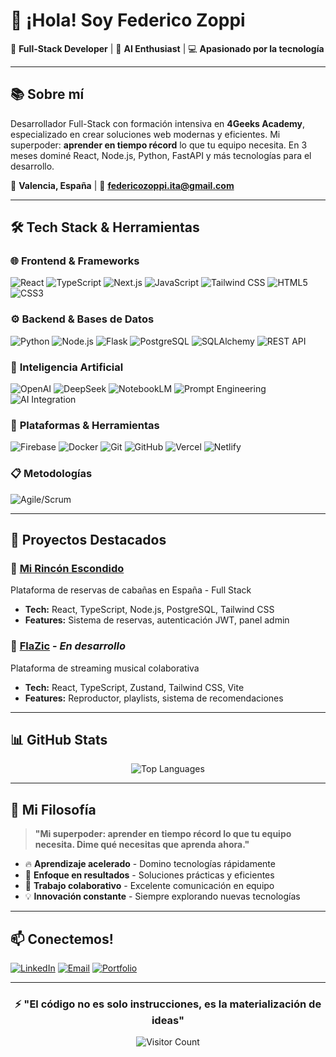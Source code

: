 # 👋 ¡Hola! Soy Federico Zoppi

🚀 **Full-Stack Developer** | 🧠 **AI Enthusiast** | 💻 **Apasionado por la tecnología**

---

## 📚 Sobre mí

Desarrollador Full-Stack con formación intensiva en **4Geeks Academy**, especializado en crear soluciones web modernas y eficientes. Mi superpoder: **aprender en tiempo récord** lo que tu equipo necesita. En 3 meses dominé React, Node.js, Python, FastAPI y más tecnologías para el desarrollo.

📍 **Valencia, España** | 📧 **federicozoppi.ita@gmail.com**

---

## 🛠️ Tech Stack & Herramientas

### 🌐 **Frontend & Frameworks**
![React](https://img.shields.io/badge/React-61DAFB?style=for-the-badge&logo=react&logoColor=black)
![TypeScript](https://img.shields.io/badge/TypeScript-3178C6?style=for-the-badge&logo=typescript&logoColor=white)
![Next.js](https://img.shields.io/badge/Next.js-000000?style=for-the-badge&logo=next.js&logoColor=white)
![JavaScript](https://img.shields.io/badge/JavaScript-F7DF1E?style=for-the-badge&logo=javascript&logoColor=black)
![Tailwind CSS](https://img.shields.io/badge/Tailwind_CSS-38B2AC?style=for-the-badge&logo=tailwind-css&logoColor=white)
![HTML5](https://img.shields.io/badge/HTML5-E34F26?style=for-the-badge&logo=html5&logoColor=white)
![CSS3](https://img.shields.io/badge/CSS3-1572B6?style=for-the-badge&logo=css3&logoColor=white)

### ⚙️ **Backend & Bases de Datos**
![Python](https://img.shields.io/badge/Python-3776AB?style=for-the-badge&logo=python&logoColor=white)
![Node.js](https://img.shields.io/badge/Node.js-339933?style=for-the-badge&logo=nodedotjs&logoColor=white)
![Flask](https://img.shields.io/badge/Flask-000000?style=for-the-badge&logo=flask&logoColor=white)
![PostgreSQL](https://img.shields.io/badge/PostgreSQL-4169E1?style=for-the-badge&logo=postgresql&logoColor=white)
![SQLAlchemy](https://img.shields.io/badge/SQLAlchemy-D71F00?style=for-the-badge&logo=sqlalchemy&logoColor=white)
![REST API](https://img.shields.io/badge/REST_API-FF6C37?style=for-the-badge&logo=rest&logoColor=white)

### 🤖 **Inteligencia Artificial**
![OpenAI](https://img.shields.io/badge/OpenAI-412991?style=for-the-badge&logo=openai&logoColor=white)
![DeepSeek](https://img.shields.io/badge/DeepSeek-00A67E?style=for-the-badge&logo=ai&logoColor=white)
![NotebookLM](https://img.shields.io/badge/NotebookLM-4285F4?style=for-the-badge&logo=google&logoColor=white)
![Prompt Engineering](https://img.shields.io/badge/Prompt_Engineering-FF6B6B?style=for-the-badge&logo=robot&logoColor=white)
![AI Integration](https://img.shields.io/badge/AI_Integration-8B5CF6?style=for-the-badge&logo=brain&logoColor=white)

### 🚀 **Plataformas & Herramientas**
![Firebase](https://img.shields.io/badge/Firebase-FFCA28?style=for-the-badge&logo=firebase&logoColor=black)
![Docker](https://img.shields.io/badge/Docker-2496ED?style=for-the-badge&logo=docker&logoColor=white)
![Git](https://img.shields.io/badge/Git-F05032?style=for-the-badge&logo=git&logoColor=white)
![GitHub](https://img.shields.io/badge/GitHub-181717?style=for-the-badge&logo=github&logoColor=white)
![Vercel](https://img.shields.io/badge/Vercel-000000?style=for-the-badge&logo=vercel&logoColor=white)
![Netlify](https://img.shields.io/badge/Netlify-00C7B7?style=for-the-badge&logo=netlify&logoColor=white)

### 📋 **Metodologías**
![Agile/Scrum](https://img.shields.io/badge/Agile/Scrum-009688?style=for-the-badge&logo=scrum&logoColor=white)

---

## 💼 Proyectos Destacados

### 🏡 [Mi Rincón Escondido](https://github.com/Dekoness/sp108-final-project-g1)
Plataforma de reservas de cabañas en España - Full Stack
- **Tech:** React, TypeScript, Node.js, PostgreSQL, Tailwind CSS
- **Features:** Sistema de reservas, autenticación JWT, panel admin

### 🎵 [FlaZic](https://github.com/Dekoness/FlaZic) - *En desarrollo*
Plataforma de streaming musical colaborativa
- **Tech:** React, TypeScript, Zustand, Tailwind CSS, Vite
- **Features:** Reproductor, playlists, sistema de recomendaciones

---

## 📊 GitHub Stats

<div align="center">
  
![Top Languages](https://github-readme-stats.vercel.app/api/top-langs/?username=Dekoness&layout=compact&theme=radical)

</div>

---

## 🎯 Mi Filosofía

> **"Mi superpoder: aprender en tiempo récord lo que tu equipo necesita. Dime qué necesitas que aprenda ahora."**

- 🔥 **Aprendizaje acelerado** - Domino tecnologías rápidamente
- 🎯 **Enfoque en resultados** - Soluciones prácticas y eficientes  
- 🤝 **Trabajo colaborativo** - Excelente comunicación en equipo
- 💡 **Innovación constante** - Siempre explorando nuevas tecnologías

---

## 📫 Conectemos!

[![LinkedIn](https://img.shields.io/badge/LinkedIn-0A66C2?style=for-the-badge&logo=linkedin&logoColor=white)](https://www.linkedin.com/in/federico-zoppi-tech/)
[![Email](https://img.shields.io/badge/Email-D14836?style=for-the-badge&logo=gmail&logoColor=white)](mailto:federicozoppi.ita@gmail.com)
[![Portfolio](https://img.shields.io/badge/Portfolio-000000?style=for-the-badge&logo=vercel&logoColor=white)](https://tu-portfolio.vercel.app)

---

<div align="center">
  
### ⚡ **"El código no es solo instrucciones, es la materialización de ideas"**
  
![Visitor Count](https://komarev.com/ghpvc/?username=Dekoness&color=blueviolet)

</div>
